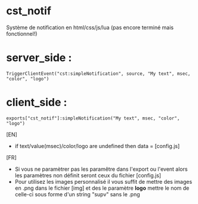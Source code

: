 # cst_notif
Système de notification en html/css/js/lua
(pas encore terminé mais fonctionnel!)

# server_side :
```
TriggerClientEvent("cst:simpleNotification", source, "My text", msec, "color", "logo")
```

# client_side :
```
exports["cst_notif"]:simpleNotification("My text", msec, "color", "logo")
```

[EN]
- if text/value(msec)/color/logo are undefined then data = [config.js]

[FR]
- Si vous ne paramètrer pas les paramêtre dans l'export ou l'event alors les paramètres non définit seront ceux du fichier [config.js]
- Pour utilisez les images personnalisé il vous suffit de mettre des images en .png dans le fichier [img] et des le paramètre __logo__ mettre le nom de celle-ci sous forme d'un string "supv" sans le .png